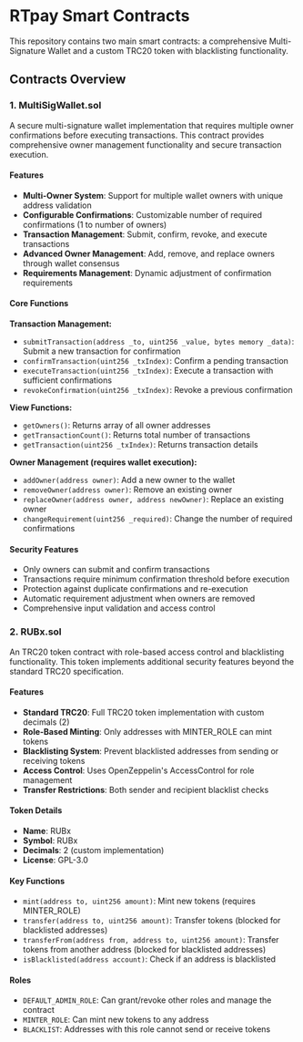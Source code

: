 # RTpay Smart Contracts

This repository contains two main smart contracts: a comprehensive Multi-Signature Wallet and a custom TRC20 token with blacklisting functionality.

## Contracts Overview

### 1. MultiSigWallet.sol

A secure multi-signature wallet implementation that requires multiple owner confirmations before executing transactions. This contract provides comprehensive owner management functionality and secure transaction execution.

#### Features
- **Multi-Owner System**: Support for multiple wallet owners with unique address validation
- **Configurable Confirmations**: Customizable number of required confirmations (1 to number of owners)
- **Transaction Management**: Submit, confirm, revoke, and execute transactions
- **Advanced Owner Management**: Add, remove, and replace owners through wallet consensus
- **Requirements Management**: Dynamic adjustment of confirmation requirements

#### Core Functions

**Transaction Management:**
- `submitTransaction(address _to, uint256 _value, bytes memory _data)`: Submit a new transaction for confirmation
- `confirmTransaction(uint256 _txIndex)`: Confirm a pending transaction
- `executeTransaction(uint256 _txIndex)`: Execute a transaction with sufficient confirmations
- `revokeConfirmation(uint256 _txIndex)`: Revoke a previous confirmation

**View Functions:**
- `getOwners()`: Returns array of all owner addresses
- `getTransactionCount()`: Returns total number of transactions
- `getTransaction(uint256 _txIndex)`: Returns transaction details

**Owner Management (requires wallet execution):**
- `addOwner(address owner)`: Add a new owner to the wallet
- `removeOwner(address owner)`: Remove an existing owner
- `replaceOwner(address owner, address newOwner)`: Replace an existing owner
- `changeRequirement(uint256 _required)`: Change the number of required confirmations

#### Security Features
- Only owners can submit and confirm transactions
- Transactions require minimum confirmation threshold before execution
- Protection against duplicate confirmations and re-execution
- Automatic requirement adjustment when owners are removed
- Comprehensive input validation and access control


### 2. RUBx.sol

An TRC20 token contract with role-based access control and blacklisting functionality. This token implements additional security features beyond the standard TRC20 specification.

#### Features
- **Standard TRC20**: Full TRC20 token implementation with custom decimals (2)
- **Role-Based Minting**: Only addresses with MINTER_ROLE can mint tokens
- **Blacklisting System**: Prevent blacklisted addresses from sending or receiving tokens
- **Access Control**: Uses OpenZeppelin's AccessControl for role management
- **Transfer Restrictions**: Both sender and recipient blacklist checks

#### Token Details
- **Name**: RUBx
- **Symbol**: RUBx
- **Decimals**: 2 (custom implementation)
- **License**: GPL-3.0

#### Key Functions
- `mint(address to, uint256 amount)`: Mint new tokens (requires MINTER_ROLE)
- `transfer(address to, uint256 amount)`: Transfer tokens (blocked for blacklisted addresses)
- `transferFrom(address from, address to, uint256 amount)`: Transfer tokens from another address (blocked for blacklisted addresses)
- `isBlacklisted(address account)`: Check if an address is blacklisted

#### Roles
- `DEFAULT_ADMIN_ROLE`: Can grant/revoke other roles and manage the contract
- `MINTER_ROLE`: Can mint new tokens to any address
- `BLACKLIST`: Addresses with this role cannot send or receive tokens